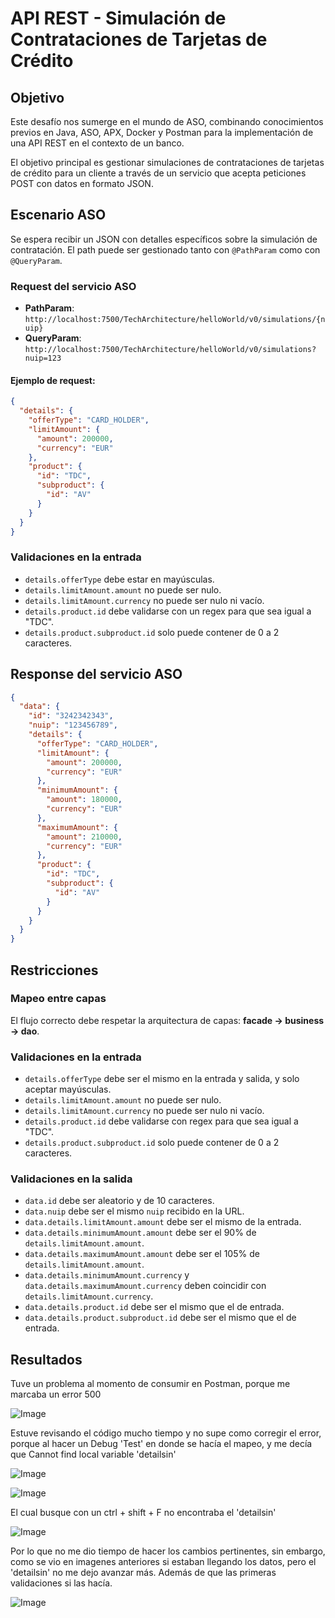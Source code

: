 # API REST - Simulación de Contrataciones de Tarjetas de Crédito

## Objetivo
Este desafío nos sumerge en el mundo de ASO, combinando conocimientos previos en Java, ASO, APX, Docker y Postman para la implementación de una API REST en el contexto de un banco. 

El objetivo principal es gestionar simulaciones de contrataciones de tarjetas de crédito para un cliente a través de un servicio que acepta peticiones POST con datos en formato JSON.

## Escenario ASO
Se espera recibir un JSON con detalles específicos sobre la simulación de contratación. El path puede ser gestionado tanto con `@PathParam` como con `@QueryParam`.

### Request del servicio ASO
- **PathParam**: `http://localhost:7500/TechArchitecture/helloWorld/v0/simulations/{nuip}`
- **QueryParam**: `http://localhost:7500/TechArchitecture/helloWorld/v0/simulations?nuip=123`

#### Ejemplo de request:
```json
{
  "details": {
    "offerType": "CARD_HOLDER",
    "limitAmount": {
      "amount": 200000,
      "currency": "EUR"
    },
    "product": {
      "id": "TDC",
      "subproduct": {
        "id": "AV"
      }
    }
  }
}
```

### Validaciones en la entrada
- `details.offerType` debe estar en mayúsculas.
- `details.limitAmount.amount` no puede ser nulo.
- `details.limitAmount.currency` no puede ser nulo ni vacío.
- `details.product.id` debe validarse con un regex para que sea igual a "TDC".
- `details.product.subproduct.id` solo puede contener de 0 a 2 caracteres.

## Response del servicio ASO
```json
{
  "data": {
    "id": "3242342343",
    "nuip": "123456789",
    "details": {
      "offerType": "CARD_HOLDER",
      "limitAmount": {
        "amount": 200000,
        "currency": "EUR"
      },
      "minimumAmount": {
        "amount": 180000,
        "currency": "EUR"
      },
      "maximumAmount": {
        "amount": 210000,
        "currency": "EUR"
      },
      "product": {
        "id": "TDC",
        "subproduct": {
          "id": "AV"
        }
      }
    }
  }
}
```

## Restricciones
### Mapeo entre capas
El flujo correcto debe respetar la arquitectura de capas: **facade → business → dao**.

### Validaciones en la entrada
- `details.offerType` debe ser el mismo en la entrada y salida, y solo aceptar mayúsculas.
- `details.limitAmount.amount` no puede ser nulo.
- `details.limitAmount.currency` no puede ser nulo ni vacío.
- `details.product.id` debe validarse con regex para que sea igual a "TDC".
- `details.product.subproduct.id` solo puede contener de 0 a 2 caracteres.

### Validaciones en la salida
- `data.id` debe ser aleatorio y de 10 caracteres.
- `data.nuip` debe ser el mismo `nuip` recibido en la URL.
- `data.details.limitAmount.amount` debe ser el mismo de la entrada.
- `data.details.minimumAmount.amount` debe ser el 90% de `details.limitAmount.amount`.
- `data.details.maximumAmount.amount` debe ser el 105% de `details.limitAmount.amount`.
- `data.details.minimumAmount.currency` y `data.details.maximumAmount.currency` deben coincidir con `details.limitAmount.currency`.
- `data.details.product.id` debe ser el mismo que el de entrada.
- `data.details.product.subproduct.id` debe ser el mismo que el de entrada.

## Resultados
Tuve un problema al momento de consumir en Postman, porque me marcaba un error 500

![Image](https://github.com/user-attachments/assets/089d0cb5-9c00-4bd0-819c-8fa90918c337)

Estuve revisando el código mucho tiempo y no supe como corregir el error, porque al hacer un Debug 'Test' en donde se hacía el mapeo, y  me decía que Cannot find local variable 'detailsin'

![Image](https://github.com/user-attachments/assets/3403e9b1-45f7-438f-9d77-4dbf0fb457cd)

![Image](https://github.com/user-attachments/assets/e5acaa12-37e7-41d7-bc69-85b0cea8d900)

El cual busque con un ctrl + shift + F no encontraba el 'detailsin'

![Image](https://github.com/user-attachments/assets/43a94ec4-4db9-4577-a6a2-0c5f750d9d13)

Por lo que no me dio tiempo de hacer los cambios pertinentes, sin embargo, como se vio en imagenes anteriores si estaban llegando los datos, pero el 'detailsin' no me dejo avanzar más. Además de que las primeras validaciones si las hacía.

![Image](https://github.com/user-attachments/assets/ec34abdd-36de-490e-9aaf-f6314c6820bc)
